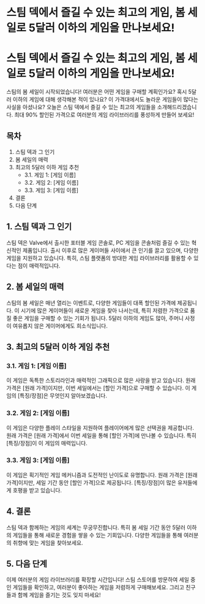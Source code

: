 # 스팀 덱에서 즐길 수 있는 최고의 게임, 봄 세일로 5달러 이하의 게임을 만나보세요!

# 스팀 덱에서 즐길 수 있는 최고의 게임, 봄 세일로 5달러 이하의 게임을 만나보세요!

스팀의 봄 세일이 시작되었습니다! 여러분은 어떤 게임을 구매할 계획인가요? 혹시 5달러 이하의 게임에 대해 생각해본 적이 있나요? 이 가격대에서도 놀라운 게임들이 많다는 사실을 아셨나요? 오늘은 스팀 덱에서 즐길 수 있는 최고의 게임들을 소개해드리겠습니다. 최대 90% 할인된 가격으로 여러분의 게임 라이브러리를 풍성하게 만들어 보세요!

## 목차
1. 스팀 덱과 그 인기
2. 봄 세일의 매력
3. 최고의 5달러 이하 게임 추천
   - 3.1. 게임 1: [게임 이름]
   - 3.2. 게임 2: [게임 이름]
   - 3.3. 게임 3: [게임 이름]
4. 결론
5. 다음 단계

## 1. 스팀 덱과 그 인기
스팀 덱은 Valve에서 출시한 포터블 게임 콘솔로, PC 게임을 콘솔처럼 즐길 수 있는 혁신적인 제품입니다. 출시 이후로 많은 게이머들 사이에서 큰 인기를 끌고 있으며, 다양한 게임을 지원하고 있습니다. 특히, 스팀 플랫폼의 방대한 게임 라이브러리를 활용할 수 있다는 점이 매력적입니다.

## 2. 봄 세일의 매력
스팀의 봄 세일은 매년 열리는 이벤트로, 다양한 게임들이 대폭 할인된 가격에 제공됩니다. 이 시기에 많은 게이머들이 새로운 게임을 찾아 나서는데, 특히 저렴한 가격으로 품질 좋은 게임을 구매할 수 있는 기회가 됩니다. 5달러 이하의 게임도 많아, 주머니 사정이 여유롭지 않은 게이머에게도 희소식입니다.

## 3. 최고의 5달러 이하 게임 추천
### 3.1. 게임 1: [게임 이름]
이 게임은 독특한 스토리라인과 매력적인 그래픽으로 많은 사랑을 받고 있습니다. 원래 가격은 [원래 가격]이지만, 이번 세일에서는 [할인 가격]으로 구매할 수 있습니다. 이 게임의 [특징/장점]은 무엇인지 알아보겠습니다.

### 3.2. 게임 2: [게임 이름]
이 게임은 다양한 플레이 스타일을 지원하여 플레이어에게 많은 선택권을 제공합니다. 원래 가격은 [원래 가격]에서 이번 세일을 통해 [할인 가격]에 만나볼 수 있습니다. 특히 [특징/장점]이 이 게임의 매력입니다.

### 3.3. 게임 3: [게임 이름]
이 게임은 획기적인 게임 메커니즘과 도전적인 난이도로 유명합니다. 원래 가격은 [원래 가격]이지만, 세일 기간 동안 [할인 가격]으로 제공됩니다. [특징/장점]이 많은 유저들에게 호평을 받고 있습니다.

## 4. 결론
스팀 덱과 함께하는 게임의 세계는 무궁무진합니다. 특히 봄 세일 기간 동안 5달러 이하의 게임들을 통해 새로운 경험을 쌓을 수 있는 기회입니다. 다양한 게임들을 통해 여러분의 취향에 맞는 게임을 찾아보세요.

## 5. 다음 단계
이제 여러분의 게임 라이브러리를 확장할 시간입니다! 스팀 스토어를 방문하여 세일 중인 게임들을 확인하고, 여러분이 좋아하는 게임을 저렴하게 구매해보세요. 그리고 친구들과 함께 게임을 즐기는 것도 잊지 마세요!